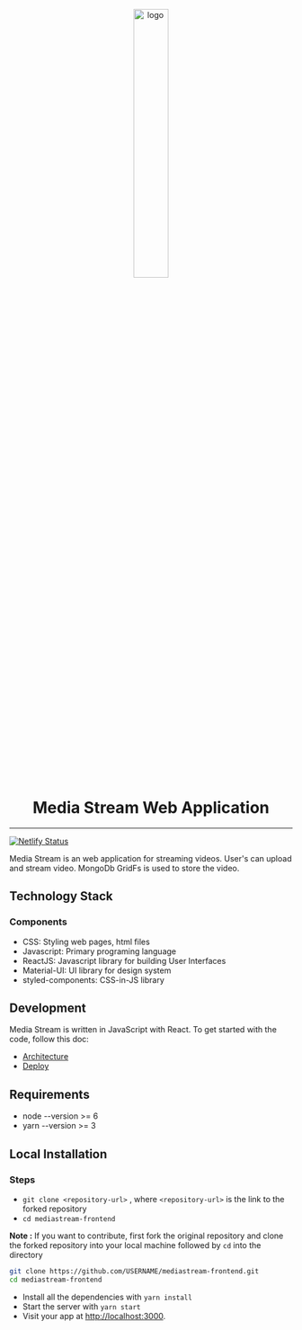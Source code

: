 <p align="center">
  <img src="https://res.cloudinary.com/dphrdrgmd/image/upload/v1606369843/Media_Stream_1_m4oswa_qabrsp.png" alt="logo" width="35%" />
</p>
<h1 align="center">Media Stream Web Application</h1>

---

[![Netlify Status](https://api.netlify.com/api/v1/badges/57adf506-2a57-4336-a927-0916c27a0b00/deploy-status)](https://app.netlify.com/sites/streammedia/deploys)

Media Stream is an web application for streaming videos. User's can upload and stream video. MongoDb GridFs is used to store the video.

## Technology Stack

### Components

- CSS: Styling web pages, html files
- Javascript: Primary programing language
- ReactJS: Javascript library for building User Interfaces
- Material-UI: UI library for design system
- styled-components: CSS-in-JS library

## Development

Media Stream is written in JavaScript with React. To get started with the code, follow this doc:

- [Architecture](https://github.com/tarunyadav1/mediastream-frontend/blob/master/docs/ARCHITECTURE.md)
- [Deploy](https://github.com/tarunyadav1/mediastream-frontend/blob/master/docs/DEPLOY.md)

## Requirements

- node --version >= 6
- yarn --version >= 3

## Local Installation

### Steps

- `git clone <repository-url>` , where `<repository-url>` is the link to the forked repository
- `cd mediastream-frontend`

**Note :** If you want to contribute, first fork the original repository and clone the forked repository into your local machine followed by `cd` into the directory

```sh
git clone https://github.com/USERNAME/mediastream-frontend.git
cd mediastream-frontend
```

- Install all the dependencies with `yarn install`
- Start the server with `yarn start`
- Visit your app at [http://localhost:3000](http://localhost:3000).
